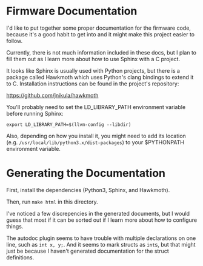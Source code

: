 # Firmware Documentation

I'd like to put together some proper documentation for the firmware code, because it's a good habit to get into and it might make this project easier to follow.

Currently, there is not much information included in these docs, but I plan to fill them out as I learn more about how to use Sphinx with a C project.

It looks like Sphinx is usually used with Python projects, but there is a package called Hawkmoth which uses Python's clang bindings to extend it to C. Installation instructions can be found in the project's repository:

https://github.com/jnikula/hawkmoth

You'll probably need to set the LD\_LIBRARY\_PATH environment variable before running Sphinx:

`export LD_LIBRARY_PATH=$(llvm-config --libdir)`

Also, depending on how you install it, you might need to add its location (e.g. `/usr/local/lib/python3.x/dist-packages`) to your $PYTHONPATH environment variable.

# Generating the Documentation

First, install the dependencies (Python3, Sphinx, and Hawkmoth).

Then, run `make html` in this directory.

I've noticed a few discrepencies in the generated documents, but I would guess that most if it can be sorted out if I learn more about how to configure things.

The autodoc plugin seems to have trouble with multiple declarations on one line, such as `int x, y;`. And it seems to mark structs as `int`s, but that might just be because I haven't generated documentation for the struct definitions.
